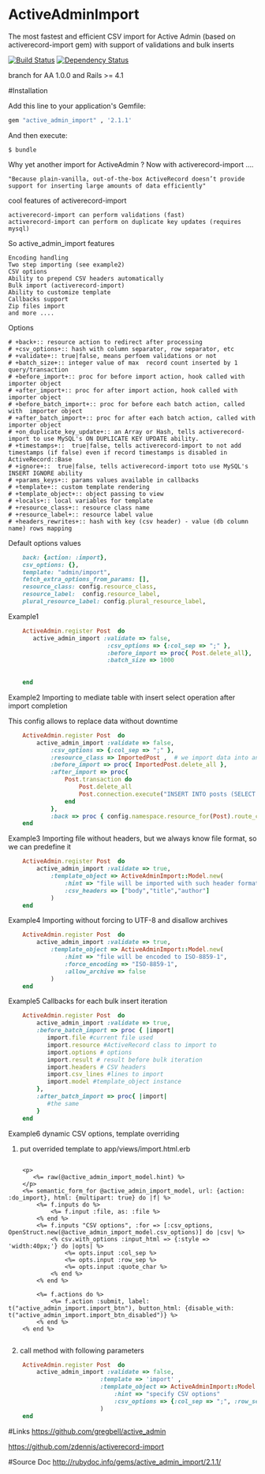 # ActiveAdminImport 
The most fastest and efficient CSV import for Active Admin (based on activerecord-import gem) 
with support of validations and bulk inserts 



[![Build Status](http://img.shields.io/travis/Fivell/active_admin_import.svg)](https://travis-ci.org/Fivell/active_admin_import)
[![Dependency Status](http://img.shields.io/gemnasium/Fivell/active_admin_import.svg)](https://gemnasium.com/Fivell/active_admin_import)

 branch for AA 1.0.0 and Rails >= 4.1


#Installation

Add this line to your application's Gemfile:

```ruby
gem "active_admin_import" , '2.1.1'
```
	
And then execute:

    $ bundle



Why yet another import for ActiveAdmin ? Now with activerecord-import ....

    "Because plain-vanilla, out-of-the-box ActiveRecord doesn’t provide support for inserting large amounts of data efficiently"

cool features of activerecord-import

    activerecord-import can perform validations (fast)
    activerecord-import can perform on duplicate key updates (requires mysql)


So active_admin_import features

    Encoding handling
    Two step importing (see example2)
    CSV options
    Ability to prepend CSV headers automatically
    Bulk import (activerecord-import)
    Ability to customize template 
    Callbacks support
    Zip files import
    and more ....

Options

    # +back+:: resource action to redirect after processing
    # +csv_options+:: hash with column separator, row separator, etc 
    # +validate+:: true|false, means perfoem validations or not
    # +batch_size+:: integer value of max  record count inserted by 1 query/transaction
    # +before_import+:: proc for before import action, hook called with  importer object
    # +after_import+:: proc for after import action, hook called with  importer object
    # +before_batch_import+:: proc for before each batch action, called with  importer object
    # +after_batch_import+:: proc for after each batch action, called with  importer object
    # +on_duplicate_key_update+:: an Array or Hash, tells activerecord-import to use MySQL's ON DUPLICATE KEY UPDATE ability.
    # +timestamps+::  true|false, tells activerecord-import to not add timestamps (if false) even if record timestamps is disabled in ActiveRecord::Base
    # +ignore+::  true|false, tells activerecord-import toto use MySQL's INSERT IGNORE ability
    # +params_keys+:: params values available in callbacks
    # +template+:: custom template rendering
    # +template_object+:: object passing to view
    # +locals+:: local variables for template
    # +resource_class+:: resource class name
    # +resource_label+:: resource label value
    # +headers_rewrites+:: hash with key (csv header) - value (db column name) rows mapping



Default options values

```ruby    
    back: {action: :import},
    csv_options: {},
    template: "admin/import",
    fetch_extra_options_from_params: [],
    resource_class: config.resource_class,
    resource_label:  config.resource_label,
    plural_resource_label: config.plural_resource_label,
```    

Example1 

```ruby  
    ActiveAdmin.register Post  do
       active_admin_import :validate => false,
                            :csv_options => {:col_sep => ";" },
                            :before_import => proc{ Post.delete_all},
                            :batch_size => 1000
    
    
    end
```


Example2 Importing to mediate table with insert select operation after import completion

This config allows to replace data without downtime

```ruby
    ActiveAdmin.register Post  do
        active_admin_import :validate => false,
            :csv_options => {:col_sep => ";" },
            :resource_class => ImportedPost ,  # we import data into another resource
            :before_import => proc{ ImportedPost.delete_all },
            :after_import => proc{
                Post.transaction do
                    Post.delete_all
                    Post.connection.execute("INSERT INTO posts (SELECT * FROM import_posts)")
                end
            },
            :back => proc { config.namespace.resource_for(Post).route_collection_path } # redirect to post index
    end
```


Example3 Importing file without headers, but we always know file format, so we can predefine it

```ruby
    ActiveAdmin.register Post  do
        active_admin_import :validate => true,
            :template_object => ActiveAdminImport::Model.new(
                :hint => "file will be imported with such header format: 'body','title','author'",
                :csv_headers => ["body","title","author"] 
            )
    end
```
 
Example4 Importing without forcing to UTF-8 and disallow archives


```ruby
    ActiveAdmin.register Post  do
        active_admin_import :validate => true,
            :template_object => ActiveAdminImport::Model.new(
                :hint => "file will be encoded to ISO-8859-1",
                :force_encoding => "ISO-8859-1",
                :allow_archive => false  
            )
    end
```


Example5 Callbacks for each bulk insert iteration


```ruby
    ActiveAdmin.register Post  do
        active_admin_import :validate => true,
        :before_batch_import => proc { |import|
           import.file #current file used
           import.resource #ActiveRecord class to import to
           import.options # options
           import.result # result before bulk iteration
           import.headers # CSV headers
           import.csv_lines #lines to import
           import.model #template_object instance
        },
        :after_batch_import => proc{ |import|
           #the same
        }
    end
```    
    
Example6 dynamic CSV options, template overriding

1) put overrided template to app/views/import.html.erb

```erb

    <p>
       <%= raw(@active_admin_import_model.hint) %> 
    </p>
    <%= semantic_form_for @active_admin_import_model, url: {action: :do_import}, html: {multipart: true} do |f| %>
        <%= f.inputs do %>
            <%= f.input :file, as: :file %>
        <% end %>
        <%= f.inputs "CSV options", :for => [:csv_options, OpenStruct.new(@active_admin_import_model.csv_options)] do |csv| %>
            <% csv.with_options :input_html => {:style => 'width:40px;'} do |opts| %>
                <%= opts.input :col_sep %>
                <%= opts.input :row_sep %>
                <%= opts.input :quote_char %>
            <% end %>
        <% end %>
    
        <%= f.actions do %>
            <%= f.action :submit, label: t("active_admin_import.import_btn"), button_html: {disable_with: t("active_admin_import.import_btn_disabled")} %>
        <% end %>
    <% end %>
    
```

2) call method with following parameters

```ruby
    ActiveAdmin.register Post  do
        active_admin_import :validate => false,
                          :template => 'import' ,
                          :template_object => ActiveAdminImport::Model.new(
                              :hint => "specify CSV options"
                              :csv_options => {:col_sep => ";", :row_sep => nil, :quote_char => nil} 
                          )
    end                      
```

#Links
https://github.com/gregbell/active_admin

https://github.com/zdennis/activerecord-import

#Source Doc
http://rubydoc.info/gems/active_admin_import/2.1.1/




